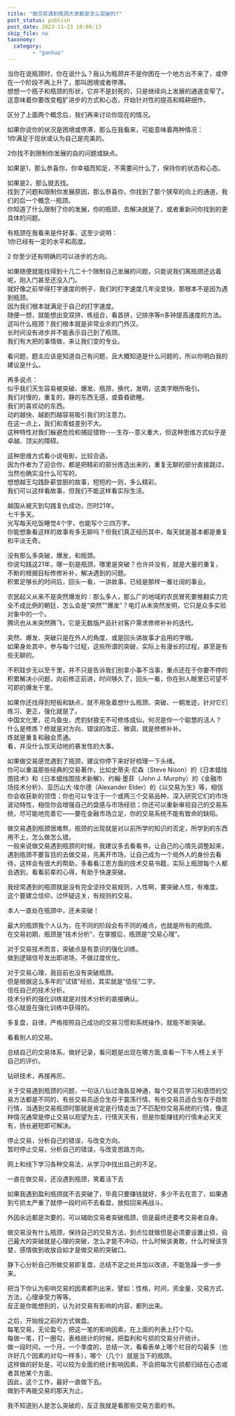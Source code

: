 ```yaml
---
title: "做交易遇到瓶颈大家都是怎么突破的?"
post_status: publish
post_date: 2023-11-23 10:09:13
skip_file: no
taxonomy:
  category:
        - "ganhuo"
---
```


当你在说瓶颈时，你在说什么？我认为瓶颈并不是你困在一个地方出不来了，或停在一个阶段不再上升了，那叫困境或者停滞。  
想想一个瓶子和瓶颈的形状，它并不是封死的，只是继续向上发展的通道变窄了。  
这意味着你要改变粗犷进步的方式和心态，开始针对性的提高和精耕细作。

区分了上面两个概念后，我们再来讨论你现在的情况。

如果你说你的状况是困境或停滞，那么在我看来，可能意味着两种情况：  
1你满足于现状或认为自己是完美的。

2你找不到限制你发展的自的问题或缺点。

如果是1，那么恭喜你，你幸福而知足，不需要问什么了，保持你的状态和心态。

如果是2，那么就去找。  
找到了问题和限制你发展原因，那么恭喜你，你找到了那个狭窄的向上的通道，我们的后一个概念--瓶颈。  
你知道了什么限制了你的发展，你的瓶颈，去解决就是了，或者重新问你找到的更具体的问题。

有瓶颈在我看来是件好事，这至少说明：  
1你已经有一定的水平和高度。

2 你至少还有明确的可以进步的方向。

如果随便就能找得到十几二十个限制自己发展的问题，只能说我们离瓶颈还远着呢，刚入门甚至还没入门。  
就好像之前举得打字速度的例子，我们的打字速度几年没变快，那根本不是因为遇到瓶颈。  
因为我们根本就满足于自己的打字速度。  
随便一想，就能想出变双拼、练组合，看首拼，记排序等n多钟提高速度的方法。  
这叫什么瓶颈？我们根本就是非常业余的门外汉。  
长时间没有进步并不能表示自己到了瓶颈。  
我们有大把的事情做，来让我们变的专业。

看问题，题主应该是知道自己有问题，且大概知道是什么问题的，所以你明白我的建议是什么。

再多说点：  
似乎我们天生容易被突破、爆发、瓶颈，换代，发明，这类字眼所吸引。  
我们对慢的，重复的，静的东西无感，或昏昏欲睡。  
我们的喜欢动的东西。  
动的越快、越剧烈越容易吸引我们的注意力。  
在这一点上，我们和青蛙差别不大。  
这种特性对我们躲避危险和捕捉猎物----生存--意义重大，但这种思维方式似乎是卓越、顶尖的障碍。

这种思维方式看小说电影，比较合适。  
因为作者为了迎合你，都是把精彩的部分拣选出来的，重复无聊的部分直接跳过，当然也确实没什么可写的。  
想想越王勾践卧薪尝胆的故事，短短的一则，多么精彩。  
我们可以这样看故事，但我们不能这样看实际生活。

越国从被灭到勾践复仇成功，历时21年。  
七千多天。  
光写每天吃饭睡觉4个字，也能写个三四万字。  
你能想象看这样的故事有多无聊吗？但我们真正经历其中，每天就是基本都是重复和平淡无奇。

没有那么多突破，爆发，和瓶颈。  
你说勾践这21年，哪一刻是瓶颈，哪里是突破？也许并没有，就是大量的重复，不断的根据目标修修补补，解决遇到的问题。  
积累足够长的时间后，回头一看，一讲故事，已经是那样一番壮阔的事业。

农民起义从来不是突然爆发的：那么多人，那么广的地域的农民冒死要推翻实力完全不成比例的朝廷，怎么会是“突然”“爆发”？电灯从未突然发明，它只是众多实验对象中的一个。  
腾讯也从未突然腾飞，它是无数版产品针对客户需求修修补补的迭代。

突然、爆发、突破只是在外人的角度，或是回头讲故事才会用的字眼。  
如果身处其中，参与每个过程，这些所谓的突破，实际上有漫长的过程，甚至是有些无聊的。

不积跬步无以至千里，并不只是告诉我们别拿小事不当事，重点还在于你要不停的积累解决小问题，向前修正前进，时间够久了，回头一看，你在别人眼里已可望不可即的爆发千里。

如果你还找得到短板和缺点，就不用急着想什么瓶颈、突破、一朝发迹，针对它们练习、更正，强化就是了。  
中国文化里，花鸟鱼虫，虎豹豺狼无不可修炼成仙，何况是你一个聪慧的活人？  
什么是修炼？修就是对方向、错误的改正、微调，就是修修补补。  
炼就是重复和融会贯通。  
看，并没什么惊天动地的暴发性的大事。

如果做交易感觉遇到了瓶颈，建议你停下来好好梳理一下头绪。  
你可以重温那些经典的交易著作，比如史蒂夫·尼森（Steve Nison）的《日本蜡烛图技术》和《日本蜡烛图技术新解》、约翰·墨菲（John J. Murphy）的《金融市场技术分析》、亚历山大·埃尔德（Alexander Elder）的《以交易为生》等，相信你会收获新的领悟；你也可以专注于一个或两三个交易品种，深入研究它们的市场波动特性，相信你会增强自己的盘感与市场经验；你还可以重新审视自己的交易系统，尽可能地完善它——要在金融市场立足，你的交易系统不能有致命的缺陷。

做交易遇到瓶颈很难熬，瓶颈的出现就是对以前所学的知识的否定，所学到的东西用不上，怎么做怎么错。  
一般来说做交易遇到瓶颈的时候，我建议多去看看书，让自己的心情先调整起来，遇到瓶颈不要盲目的去做交易，先离开市场，让自己成为一个局外人的身份去看待，这样会有很大的帮助，多看看江恩方面的技术交易书籍，实际上瓶颈每个人都会遇到，看看前辈的心得，有助于快速突破。

我经常遇到的瓶颈就是没有完全坚持交易规则，人性啊，要突破人性，有难度。  
这个要建立信仰，过怀疑这关，有规则的交易。

本人一直处在瓶颈中，还未突破！

最大的瓶颈我个人认为，在不同的阶段会有不同的难点，也就是所有的瓶颈。  
在交易初期，瓶颈是“技术分析”，在掌握后，瓶颈是“交易心理”。

对于交易技术而言，突破点是有意识的强化训练。  
做到逻辑信号发出即进场，不做过度优化。

对于交易心理，我目前也没有突破瓶颈。  
但是根据这么多年的“试错”经验，其实就是“信任”二字。  
信任自己的技术分析。  
技术分析的强化训练就是对技术分析的直接确认。  
信心就是在强化训练中获得的。

多复盘，自律，严格按照自己成功的交易习惯和系统操作，就能不断突破。

看看别人的交易。

总结自己的交易体系，做好记录，看问题是出现在哪方面,查看一下牛人榜上关于自己的评价。

钻研技术，再接再厉。

关于交易遇到瓶颈的问题，一句话八仙过海各显神通，每个交易员学习和感悟的交易方法都是不同的，有些交易员适合生存于震荡行情，有些交易员适合生存于趋势行情，当遇到交易瓶颈时那就是肯定是行情走出了不匹配你交易系统的行情，像这种情况通常是停止交易以观望为主，行情天天有，但是你能赚钱的行情未必天天有，扬长避短即可解决。

停止交易，分析自己的错误，与改变方向。  
暂时停止交易，分析自己的错误，与改变思路方向。

网上和线下学习各种交易法，从学习中找出自己的不足。

一直在做交易，还没遇到瓶颈，笑着活下去

如果我遇到盈利瓶颈就不去突破了，毕竟只要赚钱就好，多少不去在意了，如果遇到亏损太严重了就停一段时间不去看盘，放假回来再战斗。

外因永远都是次要的，可以辅助交易者突破瓶颈，但是最终还要考交易者自身。

做交易没有什么瓶颈，保持自己的交易方法，到点位就做但是必须要设置止损，自己最大的突破就是心理的突破，怎么才能不冲动，什么时候该勇敢，什么时候该贪婪，感情做到收放自如才是做交易的突破口。

静下心分析自己所做交易即复盘，总结不足之处并加以改进，不能急躁一步一步来。

把当下你认为影响交易的因素都列出来，譬如：性格，时间，资金量，交易方式、方法，心理承受力等等。  
反正是你能想到的，认为对交易有影响的内容，都列出来。

之后，开始按之前的方式做盘。  
每笔交易，无论盈亏，把这一笔的影响因素，在上面的列表上打个勾。  
每做一笔，打一圈勾，表格统计的时候，把盈利和亏损的交易分开统计。  
做一段时间，一个月，一个季度的，总结一次，看看表单上哪个栏目的勾最多（也许好几个因素的对勾一样多），哪个（几个）就是当下的瓶颈。  
这样做的好处是，可以较为全面的统计影响因素，不会把每次亏损都归结在心态或者其他某个方面。  
因此，这个工作，最好一直做下去。  
做到不再能交易的那天为止。

我不知道别人是怎么突破的，反正我就是看那些交易方面的书。
